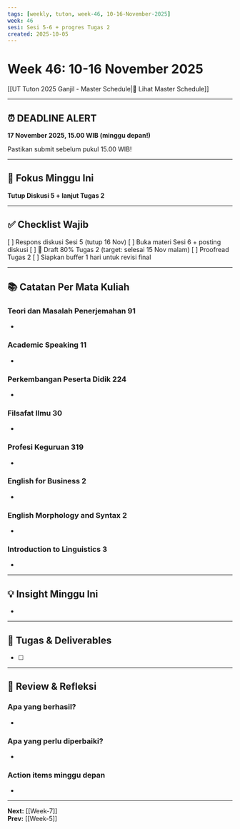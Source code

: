 ```yaml
---
tags: [weekly, tuton, week-46, 10-16-November-2025]
week: 46
sesi: Sesi 5-6 + progres Tugas 2
created: 2025-10-05
---
```


# Week 46: 10-16 November 2025

[[UT Tuton 2025 Ganjil - Master Schedule|📅 Lihat Master Schedule]]

---
## ⏰ DEADLINE ALERT

**17 November 2025, 15.00 WIB (minggu depan!)**

Pastikan submit sebelum pukul 15.00 WIB!

---

## 🎯 Fokus Minggu Ini

**Tutup Diskusi 5 + lanjut Tugas 2**

---

## ✅ Checklist Wajib

[ ] Respons diskusi Sesi 5 (tutup 16 Nov)
[ ] Buka materi Sesi 6 + posting diskusi
[ ] 🔴 Draft 80% Tugas 2 (target: selesai 15 Nov malam)
[ ] Proofread Tugas 2
[ ] Siapkan buffer 1 hari untuk revisi final

---

## 📚 Catatan Per Mata Kuliah

### Teori dan Masalah Penerjemahan 91
- 

### Academic Speaking 11
- 

### Perkembangan Peserta Didik 224
- 

### Filsafat Ilmu 30
- 

### Profesi Keguruan 319
- 

### English for Business 2
- 

### English Morphology and Syntax 2
- 

### Introduction to Linguistics 3
- 

---

## 💡 Insight Minggu Ini

- 

---

## 📝 Tugas & Deliverables

- [ ] 

---

## 🔄 Review & Refleksi

### Apa yang berhasil?
- 

### Apa yang perlu diperbaiki?
- 

### Action items minggu depan
- 

---

**Next:** [[Week-7]]  
**Prev:** [[Week-5]]
